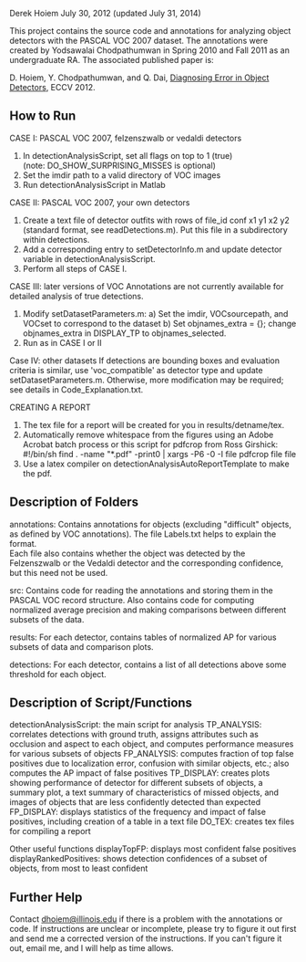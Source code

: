 Derek Hoiem
July 30, 2012 (updated July 31, 2014)

This project contains the source code and annotations for analyzing object
detectors with the PASCAL VOC 2007 dataset.  The annotations were created
by Yodsawalai Chodpathumwan in Spring 2010 and Fall 2011 as an undergraduate
RA.  The associated published paper is:

D. Hoiem, Y. Chodpathumwan, and Q. Dai, 
[Diagnosing Error in Object Detectors](http://dhoiem.web.engr.illinois.edu/publications/eccv2012_detanalysis_derek.pdf), ECCV 2012.


##  How to Run 

CASE I: PASCAL VOC 2007, felzenszwalb or vedaldi detectors
1) In detectionAnalysisScript, set all flags on top to 1 (true)  
    (note: DO_SHOW_SURPRISING_MISSES is optional)
2) Set the imdir path to a valid directory of VOC images
3) Run detectionAnalysisScript in Matlab

CASE II: PASCAL VOC 2007, your own detectors
1) Create a text file of detector outfits with rows of 
   file_id conf x1 y1 x2 y2 (standard format, see readDetections.m).
   Put this file in a subdirectory within detections.
2) Add a corresponding entry to setDetectorInfo.m and update detector variable in 
   detectionAnalysisScript.
3) Perform all steps of CASE I.

CASE III: later versions of VOC
Annotations are not currently available for detailed analysis of true detections.
1) Modify setDatasetParameters.m: 
   a) Set the imdir, VOCsourcepath, and VOCset to correspond to the dataset
   b) Set objnames_extra = {};  change objnames_extra in DISPLAY_TP to 
      objnames_selected.
2) Run as in CASE I or II

Case IV: other datasets
If detections are bounding boxes and evaluation criteria is similar, use 'voc_compatible'
as detector type and update setDatasetParameters.m.  Otherwise, more modification may be
required; see details in Code_Explanation.txt.  

CREATING A REPORT
1) The tex file for a report will be created for you in results/detname/tex.  
2) Automatically remove whitespace from the figures using an Adobe Acrobat 
   batch process or this script for pdfcrop from Ross Girshick:
      #!/bin/sh
      find . -name "*.pdf" -print0 | xargs -P6 -0 -I file pdfcrop file file
3) Use a latex compiler on detectionAnalysisAutoReportTemplate to make the pdf.


##  Description of Folders 

annotations: 
Contains annotations for objects (excluding "difficult" objects, as defined
by VOC annotations).  The file Labels.txt helps to explain the format.  
Each file also contains whether the object was detected by the Felzenszwalb
or the Vedaldi detector and the corresponding confidence, but this need not
be used.

src: 
Contains code for reading the annotations and storing them in the PASCAL VOC
record structure.  Also contains code for computing normalized average 
precision and making comparisons between different subsets of the data.

results: 
For each detector, contains tables of normalized AP for various subsets of 
data and comparison plots.

detections: 
For each detector, contains a list of all detections above some threshold
for each object.


##  Description of Script/Functions 

detectionAnalysisScript: the main script for analysis
  TP_ANALYSIS: correlates detections with ground truth, assigns attributes
               such as occlusion and aspect to each object, and computes
               performance measures for various subsets of objects
  FP_ANALYSIS: computes fraction of top false positives due to localization
               error, confusion with similar objects, etc.; also computes
               the AP impact of false positives
  TP_DISPLAY:  creates plots showing performance of detector for different
               subsets of objects, a summary plot, a text summary of 
               characteristics of missed objects, and images of objects
               that are less confidently detected than expected 
  FP_DISPLAY:  displays statistics of the frequency and impact of false 
               positives, including creation of a table in a text file
  DO_TEX:      creates tex files for compiling a report

Other useful functions
  displayTopFP: displays most confident false positives
  displayRankedPositives: shows detection confidences of a subset of objects, 
                          from most to least confident


##  Further Help 
Contact dhoiem@illinois.edu if there is a problem with the annotations or code.
If instructions are unclear or incomplete, please try to figure it out first and
send me a corrected version of the instructions.  If you can't figure it out,
email me, and I will help as time allows.
 


 
